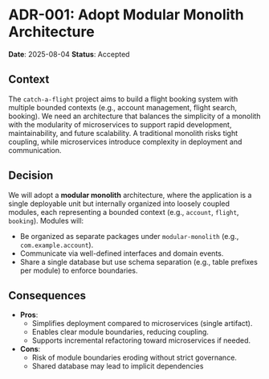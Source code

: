 # ADR-001: Adopt Modular Monolith Architecture

**Date**: 2025-08-04
**Status**: Accepted

## Context

The `catch-a-flight` project aims to build a flight booking system with multiple bounded contexts (e.g., account
management, flight search, booking). We need an architecture that balances the simplicity of a monolith with the
modularity of microservices to support rapid development, maintainability, and future scalability. A traditional
monolith risks tight coupling, while microservices introduce complexity in deployment and communication.

## Decision

We will adopt a **modular monolith** architecture, where the application is a single deployable unit but internally
organized into loosely coupled modules, each representing a bounded context (e.g., `account`, `flight`, `booking`).
Modules will:

- Be organized as separate packages under `modular-monolith` (e.g., `com.example.account`).
- Communicate via well-defined interfaces and domain events.
- Share a single database but use schema separation (e.g., table prefixes per module) to enforce boundaries.

## Consequences

- **Pros**:
    - Simplifies deployment compared to microservices (single artifact).
    - Enables clear module boundaries, reducing coupling.
    - Supports incremental refactoring toward microservices if needed.
- **Cons**:
    - Risk of module boundaries eroding without strict governance.
    - Shared database may lead to implicit dependencies
